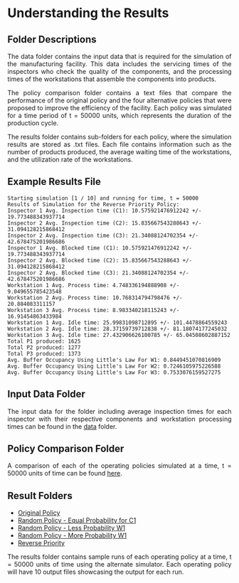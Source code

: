 <style>
    p {
        text-align: justify;
    }
</style>

# Understanding the Results

## Folder Descriptions

<p align="justify">
The data folder contains the input data that is required for the simulation of the manufacturing facility. This data includes the servicing times of the inspectors who check the quality of the components, and the processing times of the workstations that assemble the components into products. 
</p>

<p align="justify">
The policy comparison folder contains a text files that compare the performance of the original policy and the four alternative policies that were proposed to improve the efficiency of the facility. Each policy was simulated for a time period of t = 50000 units, which represents the duration of the production cycle. 
</p>

<p align="justify">
The results folder contains sub-folders for each policy, where the simulation results are stored as .txt files. Each file contains information such as the number of products produced, the average waiting time of the workstations, and the utilization rate of the workstations.
</p>

## Example Results File

```text
Starting simulation [1 / 10] and running for time, t = 50000
Results of Simulation for the Reverse Priority Policy:
Inspector 1 Avg. Inspection time (C1): 10.575921476912242 +/- 19.773488343937714
Inspector 2 Avg. Inspection time (C2): 15.835667543288643 +/- 31.094128215868412
Inspector 2 Avg. Inspection time (C3): 21.34088124702354 +/- 42.678475201986686
Inspector 1 Avg. Blocked time (C1): 10.575921476912242 +/- 19.773488343937714
Inspector 2 Avg. Blocked time (C2): 15.835667543288643 +/- 31.094128215868412
Inspector 2 Avg. Blocked time (C3): 21.34088124702354 +/- 42.678475201986686
Workstation 1 Avg. Process time: 4.748336194888908 +/- 9.049655785423548
Workstation 2 Avg. Process time: 10.768314794798476 +/- 20.884083311157
Workstation 3 Avg. Process time: 8.983340218115243 +/- 16.91454863433984
Workstation 1 Avg. Idle time: 25.99831098712895 +/- 101.4478864559243
Workstation 2 Avg. Idle time: 28.37159739712838 +/- 81.18074177245032
Workstation 3 Avg. Idle time: 27.432906626100785 +/- 65.04508602887152
Total P1 produced: 1625
Total P2 produced: 1277
Total P3 produced: 1373
Avg. Buffer Occupancy Using Little's Law For W1: 0.8449451070816909
Avg. Buffer Occupancy Using Little's Law For W2: 0.7246105975226588
Avg. Buffer Occupancy Using Little's Law For W3: 0.7533076159527275
```

## Input Data Folder

The input data for the folder including average inspection times for each inspector with their respective components and workstation processing times can be found in the [data](https://github.com/vikiru/discrete-sim/tree/backup-docs/data/) folder.

## Policy Comparison Folder

A comparison of each of the operating policies simulated at a time, t = 50000 units of time can be found [here](https://github.com/vikiru/discrete-sim/tree/main/policy_comparison/).

## Result Folders

- [Original Policy](https://github.com/vikiru/discrete-sim/tree/main/results/original_policy/)
- [Random Policy - Equal Probability for C1](https://github.com/vikiru/discrete-sim/tree/main/results/random_policy_equal_probability/)
- [Random Policy - Less Probability W1](https://github.com/vikiru/discrete-sim/tree/main/results/random_policy_less_probability_w1/)
- [Random Policy - More Probability W1](https://github.com/vikiru/discrete-sim/tree/main/results/random_policy_more_probability_w1/)
- [Reverse Priority](https://github.com/vikiru/discrete-sim/tree/main/results/reverse_priority/)

The results folder contains sample runs of each operating policy at a time, t = 50000 units of time using the alternate simulator. Each operating policy will have 10 output files showcasing the output for each run.
